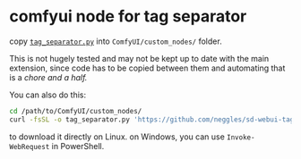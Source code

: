 # comfyui node for tag separator

copy [`tag_separator.py`](./tag_separator.py) into `ComfyUI/custom_nodes/` folder.

This is not hugely tested and may not be kept up to date with the main extension,
since code has to be copied between them and automating that is a *chore and a half.*

You can also do this:
```sh
cd /path/to/ComfyUI/custom_nodes/
curl -fsSL -o tag_separator.py 'https://github.com/neggles/sd-webui-tag-separator/raw/main/comfy/tag_separator.py'
```
to download it directly on Linux. on Windows, you can use `Invoke-WebRequest` in PowerShell.
